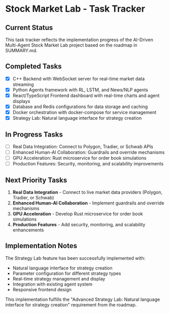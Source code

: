 # Stock Market Lab - Task Tracker

## Current Status

This task tracker reflects the implementation progress of the AI-Driven Multi-Agent Stock Market Lab project based on the roadmap in SUMMARY.md.

## Completed Tasks

- [x] C++ Backend with WebSocket server for real-time market data streaming
- [x] Python Agents framework with RL, LSTM, and News/NLP agents
- [x] React/TypeScript Frontend dashboard with real-time charts and agent displays
- [x] Database and Redis configurations for data storage and caching
- [x] Docker orchestration with docker-compose for service management
- [x] Strategy Lab: Natural language interface for strategy creation

## In Progress Tasks

- [ ] Real Data Integration: Connect to Polygon, Tradier, or Schwab APIs
- [ ] Enhanced Human-AI Collaboration: Guardrails and override mechanisms
- [ ] GPU Acceleration: Rust microservice for order book simulations
- [ ] Production Features: Security, monitoring, and scalability improvements

## Next Priority Tasks

1. **Real Data Integration** - Connect to live market data providers (Polygon, Tradier, or Schwab)
2. **Enhanced Human-AI Collaboration** - Implement guardrails and override mechanisms
3. **GPU Acceleration** - Develop Rust microservice for order book simulations
4. **Production Features** - Add security, monitoring, and scalability enhancements

## Implementation Notes

The Strategy Lab feature has been successfully implemented with:
- Natural language interface for strategy creation
- Parameter configuration for different strategy types
- Real-time strategy management and display
- Integration with existing agent system
- Responsive frontend design

This implementation fulfills the "Advanced Strategy Lab: Natural language interface for strategy creation" requirement from the roadmap.